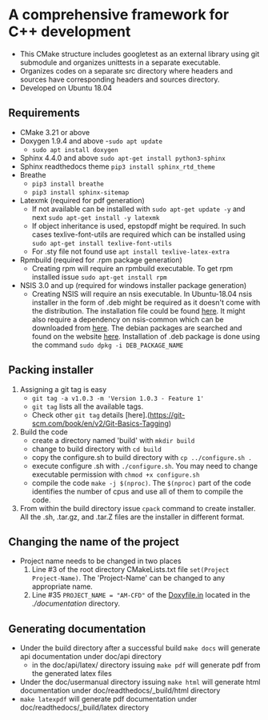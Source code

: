 # A comprehensive framework for C++ development
- This CMake structure includes googletest as an external library using git submodule and organizes unittests in a separate executable.
- Organizes codes on a separate src directory where headers and sources have corresponding headers and sources directory.
- Developed on Ubuntu 18.04

## Requirements
- CMake 3.21 or above
- Doxygen 1.9.4 and above
    -`sudo apt update` 
    - `sudo apt install doxygen`
- Sphinx 4.4.0 and above
    `sudo apt-get install python3-sphinx`
- Sphinx readthedocs theme
    `pip3 install sphinx_rtd_theme`
- Breathe
    - `pip3 install breathe`
    - `pip3 install sphinx-sitemap`
- Latexmk (required for pdf generation)
    - If not available can be installed with `sudo apt-get update -y` and next `sudo apt-get install -y latexmk`
    - If object inheritance is used, epstopdf might be required. In such cases texlive-font-utils are required which can be installed using `sudo apt-get install texlive-font-utils`
    - For .sty file not found use `apt install texlive-latex-extra`
- Rpmbuild (required for .rpm package generation) 
    - Creating rpm will require an rpmbuild executable. To get rpm installed issue `sudo apt-get install rpm`
- NSIS 3.0 and up (required for windows installer package generation)
    - Creating NSIS will require an nsis executable. In Ubuntu-18.04 nsis installer in the form of .deb might be required as it doesn't come with the distribution. The installation file could be found [here](https://ubuntu.pkgs.org/18.04/ubuntu-universe-amd64/nsis_2.51-1_amd64.deb.html). It might also require a dependency on nsis-common which can be downloaded from [here](http://ftp.de.debian.org/debian/pool/main/n/nsis/nsis-common_3.08-2_all.deb). The debian packages are searched and found on the website [here](https://debian.pkgs.org/). Installation of .deb package is done using the command `sudo dpkg -i DEB_PACKAGE_NAME`
## Packing installer
1. Assigning a git tag is easy 
    - `git tag -a v1.0.3 -m 'Version 1.0.3 - Feature 1'`
    - `git tag` lists all the available tags.
    - Check other `git tag` details [here].(https://git-scm.com/book/en/v2/Git-Basics-Tagging)
2. Build the code 
    - create a directory named 'build' with `mkdir build`
    - change to build directory with `cd build`
    - copy the configure.sh to build directory with `cp ../configure.sh .`
    - execute configure .sh with `./configure.sh`. You may need to change executable permission with `chmod +x configure.sh`
    - compile the code `make -j $(nproc)`. The  `$(nproc)` part of the code identifies the number of cpus and use all of them to compile the code.
3. From within the build directory issue `cpack` command to create installer. All the .sh, .tar.gz, and .tar.Z files are the installer in different format.

## Changing the name of the project
- Project name needs to be changed in two places
    1. Line #3 of the root directory CMakeLists.txt file `set(Project Project-Name)`. The 'Project-Name' can be changed to any appropriate name.
    2. Line #35 `PROJECT_NAME = "AM-CFD"` of the [Doxyfile.in](./documentation/Doxyfile.in) located in the *./documentation* directory. 

## Generating documentation
- Under the build directory after a successful build `make docs` will generate api documentation under doc/api directory
    - in the doc/api/latex/ directory issuing `make pdf` will generate pdf from the generated latex files
- Under the doc/usermanual directory issuing `make html` will generate html documentation under doc/readthedocs/_build/html directory
- `make latexpdf` will generate pdf documentation under doc/readthedocs/_build/latex directory

    